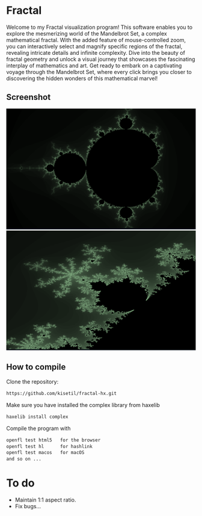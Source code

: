 # Fractal

Welcome to my Fractal visualization program! This software enables you to explore the mesmerizing world of the Mandelbrot Set, a complex mathematical fractal. With the added feature of mouse-controlled zoom, you can interactively select and magnify specific regions of the fractal, revealing intricate details and infinite complexity. Dive into the beauty of fractal geometry and unlock a visual journey that showcases the fascinating interplay of mathematics and art. Get ready to embark on a captivating voyage through the Mandelbrot Set, where every click brings you closer to discovering the hidden wonders of this mathematical marvel!

## Screenshot

![Screen](screen1.png)
![Screen](screen2.png)

## How to compile

Clone the repository:
```sh
https://github.com/kisetil/fractal-hx.git
```
Make sure you have installed the complex library from haxelib
```sh
haxelib install complex
```
Compile the program with
```sh
openfl test html5   for the browser
openfl test hl      for hashlink
openfl test macos   for macOS
and so on ...
```

# To do
- Maintain 1:1 aspect ratio.
- Fix bugs...
  
